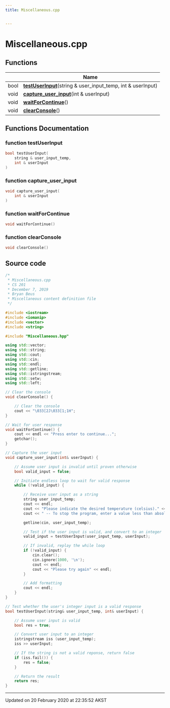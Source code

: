 ```yaml
---
title: Miscellaneous.cpp


---
```


# Miscellaneous.cpp










## Functions

|                | Name           |
| -------------- | -------------- |
| bool | **[testUserInput](Files/Miscellaneous_8cpp.md#function-testuserinput)**(string & user_input_temp, int & userInput)  |
| void | **[capture_user_input](Files/Miscellaneous_8cpp.md#function-capture_user_input)**(int & userInput)  |
| void | **[waitForContinue](Files/Miscellaneous_8cpp.md#function-waitforcontinue)**()  |
| void | **[clearConsole](Files/Miscellaneous_8cpp.md#function-clearconsole)**()  |







## Functions Documentation

### function testUserInput

```cpp
bool testUserInput(
    string & user_input_temp,
    int & userInput
)
```




























### function capture_user_input

```cpp
void capture_user_input(
    int & userInput
)
```




























### function waitForContinue

```cpp
void waitForContinue()
```




























### function clearConsole

```cpp
void clearConsole()
```
































## Source code

```cpp
/*
 * Miscellaneous.cpp
 * CS 201
 * December 7, 2019
 * Bryan Beus
 * Miscellaneous content definition file
 */

#include <iostream>
#include <iomanip>
#include <vector>
#include <string>

#include "Miscellaneous.hpp"

using std::vector;
using std::string;
using std::cout;
using std::cin;
using std::endl;
using std::getline;
using std::istringstream;
using std::setw;
using std::left;

// Clear the console
void clearConsole() {

    // Clear the console
    cout << "\033[2J\033[1;1H";
}

// Wait for user response
void waitForContinue() {
    cout << endl << "Press enter to continue...";
    getchar();
}

// Capture the user input
void capture_user_input(int& userInput) {

    // Assume user input is invalid until proven otherwise
    bool valid_input = false;

    // Initiate endless loop to wait for valid response
    while (!valid_input) {

        // Receive user input as a string
        string user_input_temp;
        cout << endl;
        cout << "Please indicate the desired temperature (celsius)." << endl;
        cout << " -- To stop the program, enter a value less than absolute zero (-274 or below))" << endl;

        getline(cin, user_input_temp);

        // Test if the user input is valid, and convert to an integer
        valid_input = testUserInput(user_input_temp, userInput);

        // If invalid, replay the while loop
        if (!valid_input) {
            cin.clear();
            cin.ignore(1000, '\n');
            cout << endl;
            cout << "Please try again" << endl;
        } 

        // Add formatting
        cout << endl;
    }
}

// Test whether the user's integer input is a valid response
bool testUserInput(string& user_input_temp, int& userInput) {

    // Assume user input is valid
    bool res = true;

    // Convert user input to an integer
    istringstream iss (user_input_temp);
    iss >> userInput;

    // If the string is not a valid reponse, return false
    if (iss.fail()) {
        res = false;
    }    

    // Return the result
    return res;
}
```


-------------------------------

Updated on 20 February 2020 at 22:35:52 AKST
